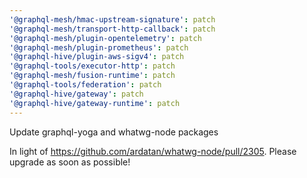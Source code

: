 ```yaml
---
'@graphql-mesh/hmac-upstream-signature': patch
'@graphql-mesh/transport-http-callback': patch
'@graphql-mesh/plugin-opentelemetry': patch
'@graphql-mesh/plugin-prometheus': patch
'@graphql-hive/plugin-aws-sigv4': patch
'@graphql-tools/executor-http': patch
'@graphql-mesh/fusion-runtime': patch
'@graphql-tools/federation': patch
'@graphql-hive/gateway': patch
'@graphql-hive/gateway-runtime': patch
---
```


Update graphql-yoga and whatwg-node packages

In light of https://github.com/ardatan/whatwg-node/pull/2305. Please upgrade as soon as possible!
